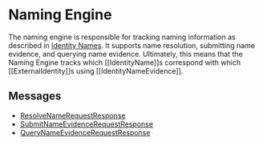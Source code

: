 # Naming Engine

The naming engine is responsible for tracking naming information as described in [Identity Names](../../architecture-1/abstractions/identity.md#identity-names). It supports name resolution, submitting name evidence, and querying name evidence.
Ultimately, this means that the Naming Engine tracks which [[IdentityName]]s correspond with which [[ExternalIdentity]]s using [[IdentityNameEvidence]].

## Messages

- [ResolveNameRequestResponse](./name/resolve-name-request-response.md)
- [SubmitNameEvidenceRequestResponse](./name/submit-name-evidence-request-response.md)
- [QueryNameEvidenceRequestResponse](./name/query-name-evidence-request-response.md)
